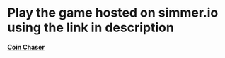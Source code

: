 # Play the game hosted on simmer.io using the link in description

<strong><a href="https://simmer.io/@DonIker/coin-chaser">Coin Chaser</a></strong>